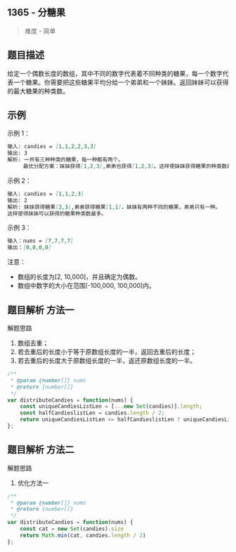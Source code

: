 ## 1365 - 分糖果

 > 难度 - 简单

## 题目描述
给定一个偶数长度的数组，其中不同的数字代表着不同种类的糖果，每一个数字代表一个糖果。你需要把这些糖果平均分给一个弟弟和一个妹妹。返回妹妹可以获得的最大糖果的种类数。

## 示例
示例 1：
```markdown
输入: candies = [1,1,2,2,3,3]
输出: 3
解析: 一共有三种种类的糖果，每一种都有两个。
     最优分配方案：妹妹获得[1,2,3],弟弟也获得[1,2,3]。这样使妹妹获得糖果的种类数最多。
```

示例 2：
```markdown
输入: candies = [1,1,2,3]
输出: 2
解析: 妹妹获得糖果[2,3],弟弟获得糖果[1,1]，妹妹有两种不同的糖果，弟弟只有一种。
这样使得妹妹可以获得的糖果种类数最多。
```

示例 3：
```markdown
输入：nums = [7,7,7,7]
输出：[0,0,0,0]
```

注意：
- 数组的长度为[2, 10,000]，并且确定为偶数。
- 数组中数字的大小在范围[-100,000, 100,000]内。

## 题目解析 方法一
解题思路
1. 数组去重；
2. 若去重后的长度小于等于原数组长度的一半，返回去重后的长度；
3. 若去重后的长度大于原数组长度的一半，返还原数组长度的一半。

```javascript
/**
 * @param {number[]} nums
 * @return {number[]}
 */
var distributeCandies = function(nums) {
    const uniqueCandiesListLen = [...new Set(candies)].length;
    const halfCandieslistLen = candies.length / 2;
    return uniqueCandiesListLen <= halfCandieslistLen ? uniqueCandiesListLen :halfCandieslistLen;
};
```

## 题目解析 方法二
解题思路
1. 优化方法一

```javascript
/**
 * @param {number[]} nums
 * @return {number[]}
 */
var distributeCandies = function(nums) {
    const cat = new Set(candies).size
    return Math.min(cat, candies.length / 2)
};
```
